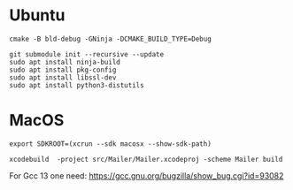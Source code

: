 # Ubuntu

`cmake -B bld-debug -GNinja -DCMAKE_BUILD_TYPE=Debug`

```
git submodule init --recursive --update
sudo apt install ninja-build
sudo apt install pkg-config 
sudo apt install libssl-dev
sudo apt install python3-distutils
```

# MacOS
```
export SDKROOT=(xcrun --sdk macosx --show-sdk-path)

xcodebuild  -project src/Mailer/Mailer.xcodeproj -scheme Mailer build
```

For Gcc 13 one need:
https://gcc.gnu.org/bugzilla/show_bug.cgi?id=93082


